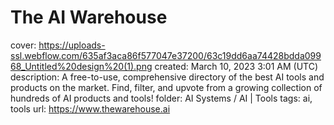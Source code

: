 # The AI Warehouse

cover: https://uploads-ssl.webflow.com/635af3aca86f577047e37200/63c19dd6aa74428bdda09968_Untitled%20design%20(1).png
created: March 10, 2023 3:01 AM (UTC)
description: A free-to-use, comprehensive directory of the best AI tools and products on the market. Find, filter, and upvote from a growing collection of hundreds of AI products and tools!
folder: AI Systems / AI | Tools
tags: ai, tools
url: https://www.thewarehouse.ai